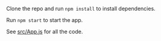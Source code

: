 Clone the repo and run `npm install` to install dependencies.

Run `npm start` to start the app.

See [src/App.js](src/App.js) for all the code.